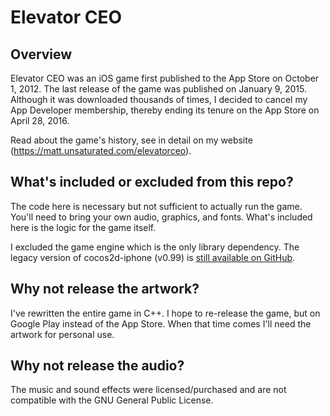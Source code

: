 # Elevator CEO
## Overview
Elevator CEO was an iOS game first published to the App Store on October 1, 2012. The last release of the game was published on January 9, 2015. Although it was downloaded thousands of times, I decided to cancel my App Developer membership, thereby ending its tenure on the App Store on April 28, 2016.

Read about the game's history, see  in detail on my website (https://matt.unsaturated.com/elevatorceo).

## What's included or excluded from this repo?
The code here is necessary but not sufficient to actually run the game. You'll need to bring your own audio, graphics, and fonts. What's included here is the logic for the game itself.

I excluded the game engine which is the only library dependency. The legacy version of cocos2d-iphone (v0.99) is [still available on GitHub](https://github.com/cocos2d/cocos2d-iphone-classic/tree/release-0.99.0).

## Why not release the artwork?
I've rewritten the entire game in C++. I hope to re-release the game, but on Google Play instead of the App Store. When that time comes I'll need the artwork for personal use.

## Why not release the audio?
The music and sound effects were licensed/purchased and are not compatible with the GNU General Public License.
